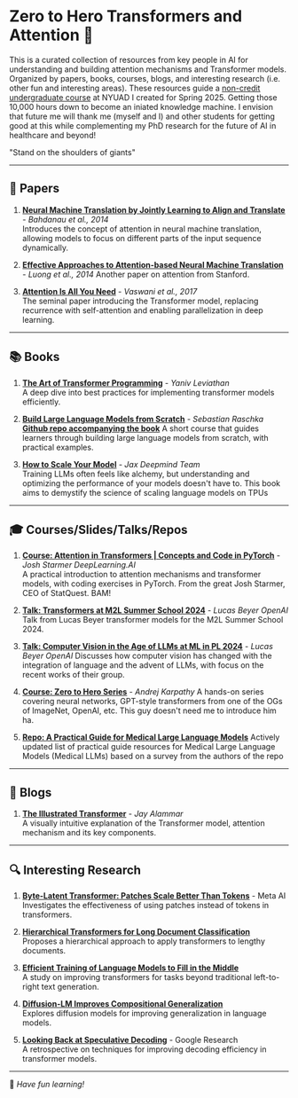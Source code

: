 # Zero to Hero Transformers and Attention 🚀

This is a curated collection of resources from key people in AI for understanding and building attention mechanisms and Transformer models. Organized by papers, books, courses, blogs, and interesting research (i.e. other fun and interesting areas). These resources guide a [non-credit undergraduate course](https://github.com/jlaitue/attention_is_all_indeed/blob/main/ZeroHeroCourse.md) at NYUAD I created for Spring 2025. Getting those 10,000 hours down to become an iniated knowledge machine. I envision that future me will thank me (myself and I) and other students for getting good at this while complementing my PhD research for the future of AI in healthcare and beyond!

"Stand on the shoulders of giants"

---

## 📜 Papers

1. **[Neural Machine Translation by Jointly Learning to Align and Translate](https://arxiv.org/abs/1409.0473)** - *Bahdanau et al., 2014*  
   Introduces the concept of attention in neural machine translation, allowing models to focus on different parts of the input sequence dynamically.

2. **[Effective Approaches to Attention-based Neural Machine Translation](https://arxiv.org/pdf/1508.04025)** - *Luong et al., 2014*
   Another paper on attention from Stanford.
   
3. **[Attention Is All You Need](https://arxiv.org/abs/1706.03762)** - *Vaswani et al., 2017*  
   The seminal paper introducing the Transformer model, replacing recurrence with self-attention and enabling parallelization in deep learning.

---

## 📚 Books

1. **[The Art of Transformer Programming](https://yanivle.github.io/taotp.pdf)** - *Yaniv Leviathan*  
   A deep dive into best practices for implementing transformer models efficiently.

2. **[Build Large Language Models from Scratch](https://www.amazon.com/Build-Large-Language-Model-Scratch/dp/1633437167?crid=228R4JI0P0QFR&dib=eyJ2IjoiMSJ9.XvZyIer9iV133BWXqNiVt_OOJXZheO54dvZtQly8MC25PNYZrN3OWsGLjbg3I0G9hI3LkjwhsORxvHIob3nvCZFgdSSQEFe07VkehijGxT03n4Amdw7lnXxnsOUuWXeglfHnewCcV3DjL9zWHELfh5DG1ZErzFym3S6ZxSuFzNvoPkaq0uDlD_CKwqHdC0KM_RdvIqF0_2RudgvzRli0V155KkusHRck3pG7ybp5VyqKDC_GgL_MEywLwLhFgX6kOCgV6Rq90eTgSHFd6ac8krpIYjsHWe6H3IXbfKGvMXc.473O1-iUZC0z2hdx8L5Z5ZTNxtNV9gNPw_mE7QZ5Y90&dib_tag=se&keywords=raschka&qid=1730250834&sprefix=raschk,aps,162&sr=8-1&linkCode=sl1&tag=rasbt03-20&linkId=84ee23afbd12067e4098443718842dac&language=en_US&ref_=as_li_ss_tl)** - *Sebastian Raschka*  
**[Github repo accompanying the book](https://github.com/rasbt/LLMs-from-scratch)**
   A short course that guides learners through building large language models from scratch, with practical examples.

3. **[How to Scale Your Model](https://jax-ml.github.io/scaling-book/index)** - *Jax Deepmind Team*  
   Training LLMs often feels like alchemy, but understanding and optimizing the performance of your models doesn't have to. This book aims to demystify the science of scaling language models on TPUs

---

## 🎓 Courses/Slides/Talks/Repos

1. **[Course: Attention in Transformers | Concepts and Code in PyTorch](https://www.deeplearning.ai/short-courses/attention-in-transformers-concepts-and-code-in-pytorch/?utm_campaign=joshstarmer-launch&utm_medium=social&utm_source=x)** - *Josh Starmer DeepLearning.AI*  
   A practical introduction to attention mechanisms and transformer models, with coding exercises in PyTorch. From the great Josh Starmer, CEO of StatQuest. BAM!

2. **[Talk: Transformers at M2L Summer School 2024](https://www.youtube.com/watch?v=bMXqnLiVgLk)** - *Lucas Beyer OpenAI* 
   Talk from Lucas Beyer transformer models for the M2L Summer School 2024.

3. **[Talk: Computer Vision in the Age of LLMs at ML in PL 2024](https://www.youtube.com/watch?v=kxO6ARgI_SU)** - *Lucas Beyer OpenAI* 
   Discusses how computer vision has changed with the integration of language and the advent of LLMs, with focus on the recent works of their group.

4. **[Course: Zero to Hero Series](https://www.youtube.com/playlist?list=PLAqhIrjkxbuWI23v9cThsA9GvCAUhRvKZ)**  - *Andrej Karpathy* 
   A hands-on series covering neural networks, GPT-style transformers from one of the OGs of ImageNet, OpenAI, etc. This guy doesn't need me to introduce him ha.

5. **[Repo: A Practical Guide for Medical Large Language Models](https://github.com/AI-in-Health/MedLLMsPracticalGuide)**
   Actively updated list of practical guide resources for Medical Large Language Models (Medical LLMs) based on a survey from the authors of the repo

---

## 📝 Blogs

1. **[The Illustrated Transformer](https://jalammar.github.io/illustrated-transformer/)** - *Jay Alammar*  
   A visually intuitive explanation of the Transformer model, attention mechanism and its key components.

---

## 🔍 Interesting Research

1. **[Byte-Latent Transformer: Patches Scale Better Than Tokens](https://ai.meta.com/research/publications/byte-latent-transformer-patches-scale-better-than-tokens/)** - Meta AI  
   Investigates the effectiveness of using patches instead of tokens in transformers.

2. **[Hierarchical Transformers for Long Document Classification](https://arxiv.org/pdf/2201.09792)**  
   Proposes a hierarchical approach to apply transformers to lengthy documents.

3. **[Efficient Training of Language Models to Fill in the Middle](https://arxiv.org/abs/2201.03545)**  
   A study on improving transformers for tasks beyond traditional left-to-right text generation.

4. **[Diffusion-LM Improves Compositional Generalization](https://arxiv.org/abs/2211.17192)**  
   Explores diffusion models for improving generalization in language models.

5. **[Looking Back at Speculative Decoding](https://research.google/blog/looking-back-at-speculative-decoding/)** - Google Research  
   A retrospective on techniques for improving decoding efficiency in transformer models.

---

🚀 *Have fun learning!*  

